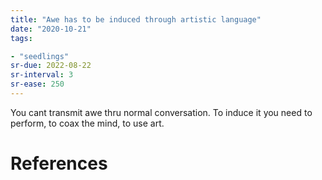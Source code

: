 ```yaml
---
title: "Awe has to be induced through artistic language"
date: "2020-10-21"
tags:

- "seedlings"
sr-due: 2022-08-22
sr-interval: 3
sr-ease: 250
---
```


You cant transmit awe thru normal conversation. To induce it you need to perform, to coax the mind, to use art.


# References
